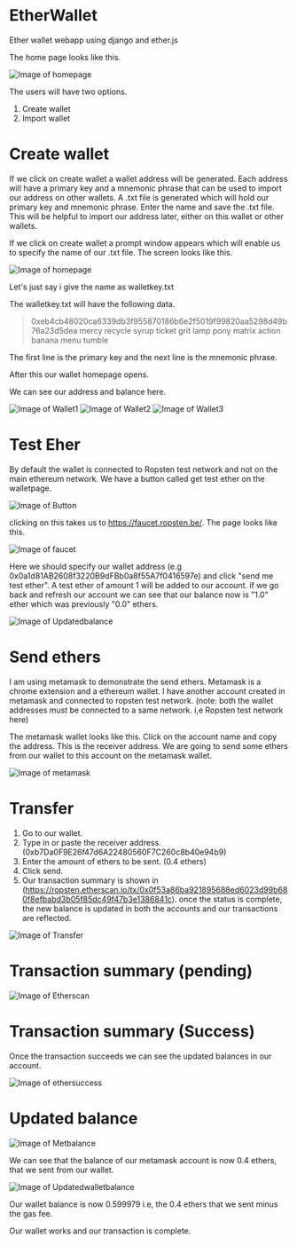 # EtherWallet
Ether wallet webapp using django and ether.js

The home page looks like this.

![Image of homepage](https://github.com/Allwin12/EtherWallet/blob/master/screenshots/homepage.png)

The users will have two options.    
1. Create wallet
2. Import wallet

# Create wallet

If we click on create wallet a wallet address will be generated. Each address will have a primary key and a mnemonic phrase that can be used to import our address on other wallets. A .txt file is generated which will hold our primary key and mnemonic phrase. Enter the name and save the .txt file. This will be helpful to import our address later, either on this wallet or other wallets.


If we click on create wallet a prompt window appears which will enable us to specify the name of our .txt file.
The screen looks like this.

![Image of homepage](https://github.com/Allwin12/EtherWallet/blob/master/screenshots/createwallet.png)

Let's just say i give the name as walletkey.txt

The walletkey.txt will have the following data.

>0xeb4cb48020ca6339db3f955870186b6e2f5019f99820aa5298d49b76a23d5dea
>mercy recycle syrup ticket grit lamp pony matrix action banana menu tumble

The first line is the primary key and the next line is the mnemonic phrase.

After this our wallet homepage opens.

We can see our address and balance here.

![Image of Wallet1](https://github.com/Allwin12/EtherWallet/blob/master/screenshots/wallet1.png)
![Image of Wallet2](https://github.com/Allwin12/EtherWallet/blob/master/screenshots/wallet2.png)
![Image of Wallet3](https://github.com/Allwin12/EtherWallet/blob/master/screenshots/wallet3.png)

# Test Eher

By default the wallet is connected to Ropsten test network and not on the main ethereum network. We have a button called 
get test ether on the walletpage.

![Image of Button](https://github.com/Allwin12/EtherWallet/blob/master/screenshots/wallet2%20(1).png)

clicking on this takes us to https://faucet.ropsten.be/. The page looks like this.

![Image of faucet](https://github.com/Allwin12/EtherWallet/blob/master/screenshots/faucet.png)

Here we should specify our wallet address (e.g 0x0a1d81AB2608f3220B9dFBb0a8f55A7f0416597e) and click "send me test ether". A test ether of amount 1 will be added to our account. if we go back and refresh our account we can see that our balance now is "1.0" ether  which was previously "0.0" ethers.

![Image of Updatedbalance](https://github.com/Allwin12/EtherWallet/blob/master/screenshots/updatedbalance.png)

# Send ethers
I am using metamask to demonstrate the send ethers. Metamask is a chrome extension and a ethereum wallet. I have another account created in metamask and connected to ropsten test network. (note: both the wallet addresses must be connected to a same network. i,e Ropsten test network here)

The metamask wallet looks like this. Click on the account name and copy the address. This is the receiver address. We are going to send some ethers from our wallet to this account on the metamask wallet.

![Image of metamask](https://github.com/Allwin12/EtherWallet/blob/master/screenshots/metamaskwallet.png)

# Transfer

1) Go to our wallet. 
2) Type in or paste the receiver address. (0xb7Da0F9E26f47d6A22480560F7C260c8b40e94b9)
3) Enter the amount of ethers to be sent. (0.4 ethers)
4) Click send.
5) Our transaction summary is shown in (https://ropsten.etherscan.io/tx/0x0f53a86ba921895688ed6023d99b680f8efbabd3b05f85dc49f47b3e1386841c). once the status is complete, the new balance is updated in both the accounts and our transactions are reflected.

![Image of Transfer](https://github.com/Allwin12/EtherWallet/blob/master/screenshots/transfer.png)

# Transaction summary (pending)

![Image of Etherscan](https://github.com/Allwin12/EtherWallet/blob/master/screenshots/etherscan.png)

# Transaction summary (Success)

Once the transaction succeeds we can see the updated balances in our account.

![Image of ethersuccess](https://github.com/Allwin12/EtherWallet/blob/master/screenshots/etherscansuccess.png)


# Updated balance

![Image of Metbalance](https://github.com/Allwin12/EtherWallet/blob/master/screenshots/metamaskupdatedbalance.png)

We can see that the balance of our metamask account is now 0.4 ethers, that we sent from our wallet.

![Image of Updatedwalletbalance](https://github.com/Allwin12/EtherWallet/blob/master/screenshots/updatedwalletbalance.png)

Our wallet balance is now 0.599979 i.e, the 0.4 ethers that we sent minus the gas fee.

Our wallet works and our transaction is complete.

